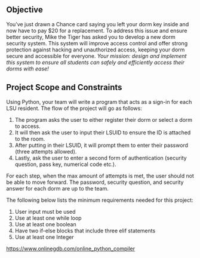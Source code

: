 ## Objective
You’ve just drawn a Chance card saying you left your dorm key inside and now have to pay $20 for a replacement. To address this issue and ensure better security, Mike the Tiger has asked you to develop a new dorm security system. This system will improve access control and offer strong protection against hacking and unauthorized access, keeping your dorm secure and accessible for everyone.
*Your mission: design and implement this system to ensure all students can safely and efficiently access their dorms with ease!*

## Project Scope and Constraints
Using Python, your team will write a program that acts as a sign-in for each LSU resident. The flow of the project will go as follows:
1. The program asks the user to either register their dorm or select a dorm to access.
2. It will then ask the user to input their LSUID to ensure the ID is attached to the room.
3. After putting in their LSUID, it will prompt them to enter their password (three attempts allowed).
4. Lastly, ask the user to enter a second form of authentication (security question, pass key, numerical code etc.).

For each step, when the max amount of attempts is met, the user should not be able to move forward. The password, security question, and security answer for each dorm are up to the team.

The following below lists the minimum requirements needed for this project:
1. User input must be used
2. Use at least one while loop
3. Use at least one boolean
4. Have two if-else blocks that include three elif statements
5. Use at least one Integer

https://www.onlinegdb.com/online_python_compiler

